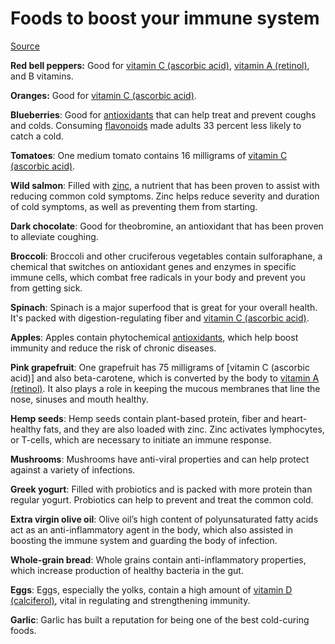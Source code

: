 [//]: # (source: ?)
[//]: # (tags: foods)

# Foods to boost your immune system

[Source](https://www.today.com/health/diet-fitness/foods-to-boost-immune-system-rcna153786)

**Red bell peppers:** Good for [vitamin C (ascorbic acid)](../vitamin-c-ascorbic-acid/), [vitamin A (retinol)](../vitamin-a-retinol/), and B vitamins.

**Oranges:** Good for [vitamin C (ascorbic acid)](../vitamin-c-ascorbic-acid/).

**Blueberries**: Good for [antioxidants](../antioxidants/) that can help treat and prevent coughs and colds. Consuming [flavonoids](../flavonoids/) made adults 33 percent less likely to catch a cold.

**Tomatoes**: One medium tomato contains 16 milligrams of [vitamin C (ascorbic acid)](../vitamin-c-ascorbic-acid/).

**Wild salmon**: Filled with [zinc](../zinc/), a nutrient that has been proven to assist with reducing common cold symptoms. Zinc helps reduce severity and duration of cold symptoms, as well as preventing them from starting.

**Dark chocolate**: Good for theobromine, an antioxidant that has been proven to alleviate coughing.

**Broccoli**: Broccoli and other cruciferous vegetables contain sulforaphane, a chemical that switches on antioxidant genes and enzymes in specific immune cells, which combat free radicals in your body and prevent you from getting sick.

**Spinach**: Spinach is a major superfood that is great for your overall health. It's packed with digestion-regulating fiber and [vitamin C (ascorbic acid)](../vitamin-c-ascorbic-acid/).

**Apples**: Apples contain phytochemical [antioxidants](../antioxidants/), which help boost immunity and reduce the risk of chronic diseases.

**Pink grapefruit**: One grapefruit has 75 milligrams of [vitamin C (ascorbic acid)] and also beta-carotene, which is converted by the body to [vitamin A (retinol)](../vitamin-a-retinol/). It also plays a role in keeping the mucous membranes that line the nose, sinuses and mouth healthy.

**Hemp seeds**: Hemp seeds contain plant-based protein, fiber and heart-healthy fats, and they are also loaded with zinc. Zinc activates lymphocytes, or T-cells, which are necessary to initiate an immune response.

**Mushrooms**: Mushrooms have anti-viral properties and can help protect against a variety of infections. 

**Greek yogurt**: Filled with probiotics and is packed with more protein than regular yogurt. Probiotics can help to prevent and treat the common cold.

**Extra virgin olive oil**: Olive oil’s high content of polyunsaturated fatty acids act as an anti-inflammatory agent in the body, which also assisted in boosting the immune system and guarding the body of infection.

**Whole-grain bread**: Whole grains contain anti-inflammatory properties, which increase production of healthy bacteria in the gut.

**Eggs**: Eggs, especially the yolks, contain a high amount of [vitamin D (calciferol)](../vitamin-d-calciferol/), vital in regulating and strengthening immunity. 

**Garlic**: Garlic has built a reputation for being one of the best cold-curing foods. 
